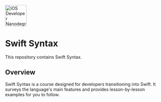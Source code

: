 <img src="https://s3-us-west-1.amazonaws.com/udacity-content/degrees/catalog-images/nd003.png" alt="iOS Developer Nanodegree logo" height="70" >

# Swift Syntax

This repository contains Swift Syntax.

## Overview

Swift Syntax is a course designed for developers transitioning into Swift.
It surveys the language's main features and provides lesson-by-lesson examples for you to follow.


